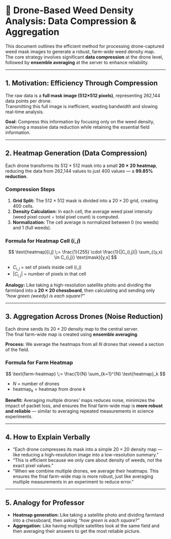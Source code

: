 # 🌾 Drone-Based Weed Density Analysis: Data Compression & Aggregation

This document outlines the efficient method for processing drone-captured weed mask images to generate a robust, farm-wide weed density map.  
The core strategy involves significant **data compression** at the drone level, followed by **ensemble averaging** at the server to enhance reliability.

---

## 1. Motivation: Efficiency Through Compression

The raw data is a **full mask image (512×512 pixels)**, representing 262,144 data points per drone.  
Transmitting this full image is inefficient, wasting bandwidth and slowing real-time analysis.

**Goal:** Compress this information by focusing only on the weed density, achieving a massive data reduction while retaining the essential field information.

---

## 2. Heatmap Generation (Data Compression)

Each drone transforms its $512 \times 512$ mask into a small **$20 \times 20$ heatmap**, reducing the data from 262,144 values to just 400 values — a **99.85% reduction**.

### Compression Steps

1. **Grid Split:** The $512 \times 512$ mask is divided into a $20 \times 20$ grid, creating 400 cells.  
2. **Density Calculation:** In each cell, the average weed pixel intensity (weed pixel count ÷ total pixel count) is computed.  
3. **Normalization:** The cell average is normalized between 0 (no weeds) and 1 (full weeds).  

### Formula for Heatmap Cell $(i, j)$

$$
\text{heatmap}[i,j] \;= \frac{1}{255} \cdot \frac{1}{|C_{i,j}|} 
\sum_{(y,x) \in C_{i,j}} \text{mask}[y,x]
$$

- $C_{i,j}$ = set of pixels inside cell $(i, j)$  
- $|C_{i,j}|$ = number of pixels in that cell  

**Analogy:** Like taking a high-resolution satellite photo and dividing the farmland into a **$20 \times 20$ chessboard**, then calculating and sending only *“how green (weedy) is each square?”*

---

## 3. Aggregation Across Drones (Noise Reduction)

Each drone sends its $20 \times 20$ density map to the central server.  
The final farm-wide map is created using **ensemble averaging**.

**Process:** We average the heatmaps from all $N$ drones that viewed a section of the field.

### Formula for Farm Heatmap

$$
\text{farm-heatmap} \;= \frac{1}{N} \sum_{k=1}^{N} \text{heatmap}_k
$$

- $N$ = number of drones  
- $\text{heatmap}_k$ = heatmap from drone $k$  

**Benefit:** Averaging multiple drones’ maps reduces noise, minimizes the impact of packet loss, and ensures the final farm-wide map is **more robust and reliable** — similar to averaging repeated measurements in science experiments.

---

## 4. How to Explain Verbally

- “Each drone compresses its mask into a simple $20 \times 20$ density map — like reducing a high-resolution image into a low-resolution summary.”  
- “This is efficient because we only care about density of weeds, not the exact pixel values.”  
- “When we combine multiple drones, we average their heatmaps. This ensures the final farm-wide map is more robust, just like averaging multiple measurements in an experiment to reduce error.”  

---

## 5. Analogy for Professor

- **Heatmap generation:** Like taking a satellite photo and dividing farmland into a chessboard, then asking *“how green is each square?”*  
- **Aggregation:** Like having multiple satellites look at the same field and then averaging their answers to get the most reliable picture.  
